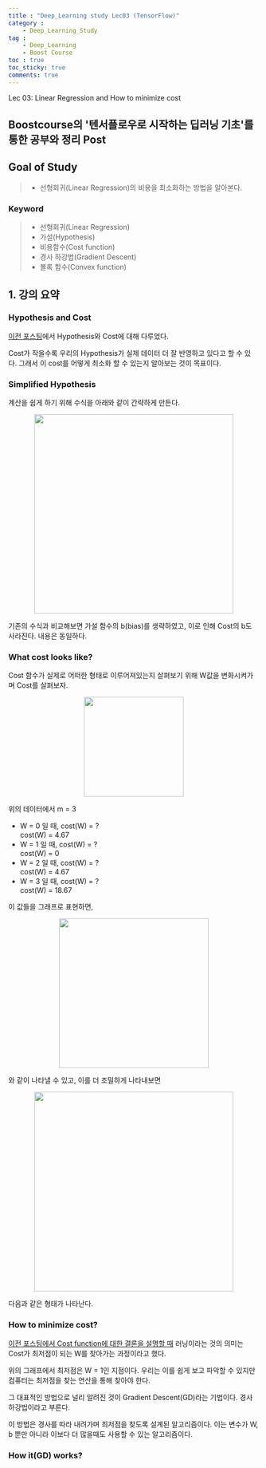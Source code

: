 ```yaml
---
title : "Deep_Learning study Lec03 (TensorFlow)"
category :
    - Deep_Learning_Study
tag :
    - Deep_Learning
    - Boost Course
toc : true
toc_sticky: true
comments: true
---
```


Lec 03: Linear Regression and How to minimize cost

## Boostcourse의 '텐서플로우로 시작하는 딥러닝 기초'를 통한 공부와 정리 Post

## Goal of Study
> - 선형회귀(Linear Regression)의 비용을 최소화하는 방법을 알아본다.    

### Keyword
> - 선형회귀(Linear Regression)
> - 가설(Hypothesis)
> - 비용함수(Cost function)
> - 경사 하강법(Gradient Descent)
> - 볼록 함수(Convex function)
  
## 1. 강의 요약  
### Hypothesis and Cost
[이전 포스팅](https://lee-jaewon.github.io/deep_learning_study/Lec02/#hypothesislinear)에서 Hypothesis와 Cost에 대해 다루었다.  

 Cost가 작을수록 우리의 Hypothesis가 실제 데이터 더 잘 반영하고 있다고 할 수 있다.
그래서 이 cost를 어떻게 최소화 할 수 있는지 알아보는 것이 목표이다.

### Simplified Hypothesis
계산을 쉽게 하기 위해 수식을 아래와 같이 간략하게 만든다.
<p align="center"><img src="https://user-images.githubusercontent.com/72693388/125598407-db6a7eb4-d1af-4b86-91e7-aacec53e6812.png" width = "400" ></p>

기존의 수식과 비교해보면 가설 함수의 b(bias)를 생략하였고, 이로 인해 Cost의 b도 사라진다.
내용은 동일하다.

### What cost looks like?
Cost 함수가 실제로 어떠한 형태로 이루어져있는지 살펴보기 위해
W값을 변화시켜가며 Cost를 살펴보자.

<p align="center"><img src="https://user-images.githubusercontent.com/72693388/125599509-8e3ce456-9c1f-408c-a4a3-f3e75670314e.png" width = "200" ></p>

위의 데이터에서
m = 3
- W = 0 일 때, cost(W) = ?  
    cost(W) = 4.67
- W = 1 일 때, cost(W) = ?  
    cost(W) = 0
- W = 2 일 때, cost(W) = ?  
    cost(W) = 4.67
- W = 3 일 때, cost(W) = ?  
    cost(W) = 18.67

이 값들을 그래프로 표현하면,  
<p align="center"><img src="https://user-images.githubusercontent.com/72693388/125599856-1748cf3f-48e7-4367-8ecb-4d43843a8228.png" width = "300" ></p>

와 같이 나타낼 수 있고, 이를 더 조밀하게 나타내보면
<p align="center"><img src="https://user-images.githubusercontent.com/72693388/125600081-0a730a4c-e6d1-4874-942c-f7ba0d89afa3.png" width = "400" ></p>
다음과 같은 형태가 나타난다.

### How to minimize cost?
[이전 포스팅에서 Cost function에 대한 결론을 설명할 때](https://lee-jaewon.github.io/deep_learning_study/Lec02/#cost-function) 러닝이라는 것의 의미는 Cost가 최저점이 되는 W를 찾아가는 과정이라고 했다.

위의 그래프에서 최저점은 W = 1인 지점이다. 우리는 이를 쉽게 보고 파악할 수 있지만 컴퓨터는 최저점을 찾는 연산을 통해 찾아야 한다.

그 대표적인 방법으로 널리 알려진 것이 Gradient Descent(GD)라는 기법이다.
경사 하강법이라고 부른다.

이 방법은 경사를 따라 내려가며 최저점을 찾도록 설계된 알고리즘이다. 이는 변수가 W, b 뿐만 아니라
이보다 더 많을때도 사용할 수 있는 알고리즘이다.

### How it(GD) works?






 

